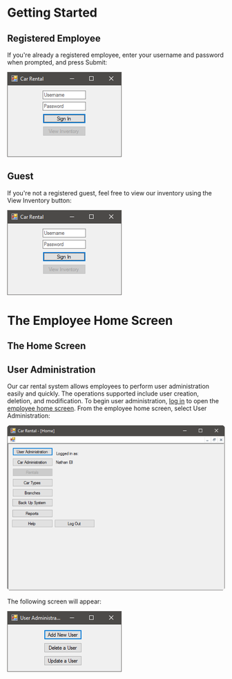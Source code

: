 # Getting Started
## Registered Employee
If you're already a registered employee, enter your username and password when prompted, and press Submit:

![Sign In](SignIn.png)

## Guest
If you're not a registered guest, feel free to view our inventory using the View Inventory button:

![Sign In](SignIn.png)

# The Employee Home Screen
## The Home Screen
## User Administration
Our car rental system allows employees to perform user administration easily and quickly. The operations supported include user creation, deletion, and modification. To begin user administration, [log in](#registered-employee) to open the [employee home screen](#the-home-screen). From the employee home screen, select User Administration:

![Home](UserAdministration.png)

The following screen will appear:

![User Administration](AddUser.png)
